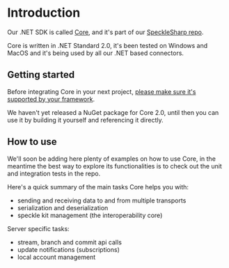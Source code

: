 # Introduction

Our .NET SDK is called [Core](https://github.com/specklesystems/speckle-sharp/tree/master/Core), and it's part of our [SpeckleSharp repo](https://github.com/specklesystems/speckle-sharp).

Core is written in .NET Standard 2.0, it's been tested on Windows and MacOS and it's being used by all our .NET based connectors.

## Getting started

Before integrating Core in your next project, [please make sure it's supported by your framework](https://docs.microsoft.com/en-us/dotnet/standard/net-standard#net-implementation-support).

We haven't yet released a NuGet package for Core 2.0, until then you can use it by building it yourself and referencing it directly.

## How to use

We'll soon be adding here plenty of examples on how to use Core, in the meantime the best way to explore its functionalities is to check out the unit and integration tests in the repo.

Here's a quick summary of the main tasks Core helps you with:

- sending and receiving data to and from multiple transports
- serialization and deserialization
- speckle kit management (the interoperability core)

Server specific tasks:
- stream, branch and commit api calls
- update notifications (subscriptions)
- local account management